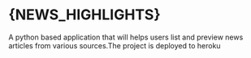# {NEWS_HIGHLIGHTS}
A python based application that will helps users list and preview news articles from various sources.The project is deployed to heroku
